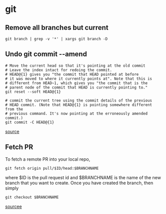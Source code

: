 # git 

## Remove all branches but current
```
git branch | grep -v '*' | xargs git branch -D
```

## Undo git commit --amend

```
# Move the current head so that it's pointing at the old commit
# Leave the index intact for redoing the commit.
# HEAD@{1} gives you "the commit that HEAD pointed at before 
# it was moved to where it currently points at". Note that this is
# different from HEAD~1, which gives you "the commit that is the
# parent node of the commit that HEAD is currently pointing to."
git reset --soft HEAD@{1}

# commit the current tree using the commit details of the previous
# HEAD commit. (Note that HEAD@{1} is pointing somewhere different from the
# previous command. It's now pointing at the erroneously amended commit.)
git commit -C HEAD@{1}
```
[source](https://stackoverflow.com/questions/1459150/how-to-undo-git-commit-amend-done-instead-of-git-commit)

## Fetch PR
To fetch a remote PR into your local repo,

```
git fetch origin pull/$ID/head:$BRANCHNAME
```
where $ID is the pull request id and $BRANCHNAME is the name of the new branch that you want to create. Once you have created the branch, then simply

```
git checkout $BRANCHNAME
```
[sourcee](https://stackoverflow.com/questions/27567846/how-can-i-check-out-a-github-pull-request-with-git)
